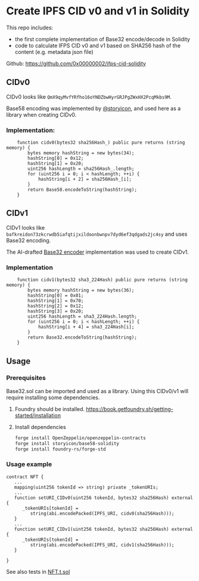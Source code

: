 # Create IPFS CID v0 and v1 in Solidity

This repo includes:

- the first complete implementation of Base32 encode/decode in Solidity
- code to calculate IFPS CID v0 and v1 based on SHA256 hash of the content (e.g. metadata json file)

Github: https://github.com/0x00000002/ifps-cid-solidity

## CIDv0

CIDv0 looks like `QmX9qyMvfYRfho16oYNDZbwHyrGRJPgZWxHX2PcqMkbs9M`.

Base58 encoding was implemented by [@storyicon](https://github.com/storyicon/base58-solidity), and used here as a library when creating CIDv0.

### Implementation:

```solidity
    function cidv0(bytes32 sha256Hash_) public pure returns (string memory) {
        bytes memory hashString = new bytes(34);
        hashString[0] = 0x12;
        hashString[1] = 0x20;
        uint256 hashLength = sha256Hash_.length;
        for (uint256 i = 0; i < hashLength; ++i) {
            hashString[i + 2] = sha256Hash_[i];
        }
        return Base58.encodeToString(hashString);
    }
```

## CIDv1

CIDv1 looks like `bafkreidon73zkcrwdb5iafqtijxildoonbwnpv7dyd6ef3qdgads2jc4sy` and uses Base32 encoding.

The AI-drafted [Base32 encoder](Base32.md) implementation was used to create CIDv1.

### Implementation

```solidity
    function cidv1(bytes32 sha3_224Hash) public pure returns (string memory) {
        bytes memory hashString = new bytes(36);
        hashString[0] = 0x01;
        hashString[1] = 0x70;
        hashString[2] = 0x12;
        hashString[3] = 0x20;
        uint256 hashLength = sha3_224Hash.length;
        for (uint256 i = 0; i < hashLength; ++i) {
            hashString[i + 4] = sha3_224Hash[i];
        }
        return Base32.encodeToString(hashString);
    }
```

## Usage

### Prerequisites

Base32.sol can be imported and used as a library.
Using this CIDv0/v1 will require installing some dependencies.

1.  Foundry should be installed. https://book.getfoundry.sh/getting-started/installation

2.  Install dependencies

    ```sh
    forge install OpenZeppelin/openzeppelin-contracts
    forge install storyicon/base58-solidity
    forge install foundry-rs/forge-std
    ```

### Usage example

```solidity
contract NFT {
   ...
   mapping(uint256 tokenId => string) private _tokenURIs;
   ...
   function setURI_CIDv0(uint256 tokenId, bytes32 sha256Hash) external {
      _tokenURIs[tokenId] =
         string(abi.encodePacked(IPFS_URI, cidv0(sha256Hash)));
   }
   ...
   function setURI_CIDv1(uint256 tokenId, bytes32 sha256Hash) external {
      _tokenURIs[tokenId] =
         string(abi.encodePacked(IPFS_URI, cidv1(sha256Hash)));
   }

}
```

See also tests in [NFT.t.sol](./tests/NFT.t.sol)
